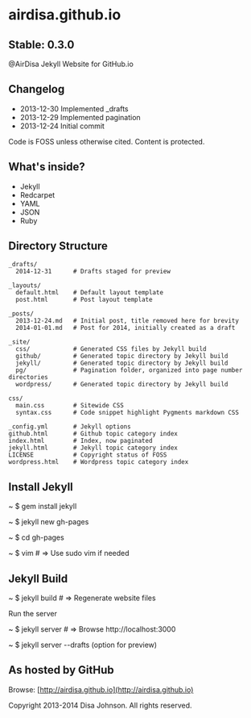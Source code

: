 airdisa.github.io
=================

Stable: 0.3.0
-------------

@AirDisa Jekyll Website for GitHub.io

Changelog
---------

* 2013-12-30 Implemented \_drafts
* 2013-12-29 Implemented pagination
* 2013-12-24 Initial commit

Code is FOSS unless otherwise cited. Content is protected.

What's inside?
--------------

* Jekyll
* Redcarpet
* YAML
* JSON
* Ruby

Directory Structure
------------------

    _drafts/
      2014-12-31      # Drafts staged for preview

    _layouts/         
      default.html    # Default layout template
      post.html       # Post layout template

    _posts/         
      2013-12-24.md   # Initial post, title removed here for brevity
      2014-01-01.md   # Post for 2014, initially created as a draft

    _site/             
      css/            # Generated CSS files by Jekyll build
      github/         # Generated topic directory by Jekyll build
      jekyll/         # Generated topic directory by Jekyll build       
      pg/             # Pagination folder, organized into page number directories
      wordpress/      # Generated topic directory by Jekyll build              

    css/
      main.css        # Sitewide CSS
      syntax.css      # Code snippet highlight Pygments markdown CSS

    _config.yml       # Jekyll options
    github.html       # Github topic category index
    index.html        # Index, now paginated
    jekyll.html       # Jekyll topic category index
    LICENSE           # Copyright status of FOSS
    wordpress.html    # Wordpress topic category index


Install Jekyll
--------------

~ $ gem install jekyll

~ $ jekyll new gh-pages

~ $ cd gh-pages

~ $ vim # => Use sudo vim if needed


Jekyll Build
------------

~ $ jekyll build # => Regenerate website files

Run the server

~ $ jekyll server     # => Browse http://localhost:3000

~ $ jekyll server --drafts (option for preview)

As hosted by GitHub
-------------------

Browse: [http://airdisa.github.io](http://airdisa.github.io)

Copyright 2013-2014 Disa Johnson. All rights reserved.
